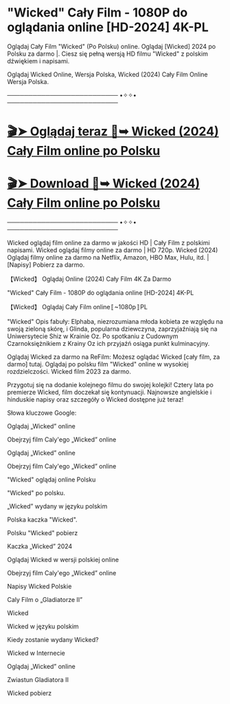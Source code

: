 # "Wicked" Cały Film - 1080P do oglądania online [HD-2024] 4K-PL

Oglądaj Cały Film "Wicked" (Po Polsku) online. Oglądaj [Wicked] 2024 po Polsku za darmo |. Ciesz się pełną wersją HD filmu "Wicked" z polskim dźwiękiem i napisami.

Oglądaj Wicked Online, Wersja Polska, Wicked (2024) Cały Film Online Wersja Polska.

────────────────────────── •✧✧• ──────────────────────────

# [🎬➤ Oglądaj teraz 📀➥ Wicked (2024) Cały Film online po Polsku](http://r-movies.com/pl/movie/402431/wicked-gitcodepl)

# [🎬➤ Download 📀➥ Wicked (2024) Cały Film online po Polsku](http://r-movies.com/pl/movie/402431/wicked-gitcodepl)

────────────────────────── •✧✧• ──────────────────────────


Wicked oglądaj film online za darmo w jakości HD | Cały Film z polskimi napisami. Wicked oglądaj filmy online za darmo | HD 720p. Wicked (2024) Oglądaj filmy online za darmo na Netflix, Amazon, HBO Max, Hulu, itd. | [Napisy] Pobierz za darmo.

【Wicked】 Oglądaj Online (2024) Cały Film 4K Za Darmo

"Wicked" Cały Film - 1080P do oglądania online [HD-2024] 4K-PL

【Wicked】 Oglądaj Cały Film online〚~1080p〛PL

"Wicked" Opis fabuły: Elphaba, niezrozumiana młoda kobieta ze względu na swoją zieloną skórę, i Glinda, popularna dziewczyna, zaprzyjaźniają się na Uniwersytecie Shiz w Krainie Oz. Po spotkaniu z Cudownym Czarnoksiężnikiem z Krainy Oz ich przyjaźń osiąga punkt kulminacyjny.

Oglądaj Wicked za darmo na ReFilm: Możesz oglądać Wicked [cały film, za darmo] tutaj. Oglądaj po polsku film "Wicked" online w wysokiej rozdzielczości. Wicked film 2023 za darmo.

Przygotuj się na dodanie kolejnego filmu do swojej kolejki! Cztery lata po premierze Wicked, film doczekał się kontynuacji. Najnowsze angielskie i hinduskie napisy oraz szczegóły o Wicked dostępne już teraz!

Słowa kluczowe Google:

Oglądaj „Wicked” online

Obejrzyj film Caly'ego „Wicked” online

Oglądaj „Wicked” online

Obejrzyj film Caly'ego „Wicked” online

"Wicked" oglądaj online Polsku

"Wicked" po polsku.

„Wicked” wydany w języku polskim

Polska kaczka "Wicked".

Polsku "Wicked" pobierz

Kaczka „Wicked” 2024

Oglądaj Wicked w wersji polskiej online

Obejrzyj film Caly'ego „Wicked” online

Napisy Wicked Polskie

Caly Film o „Gladiatorze II”

Wicked

Wicked w języku polskim

Kiedy zostanie wydany Wicked?

Wicked w Internecie

Oglądaj „Wicked” online

Zwiastun Gladiatora II

Wicked pobierz
